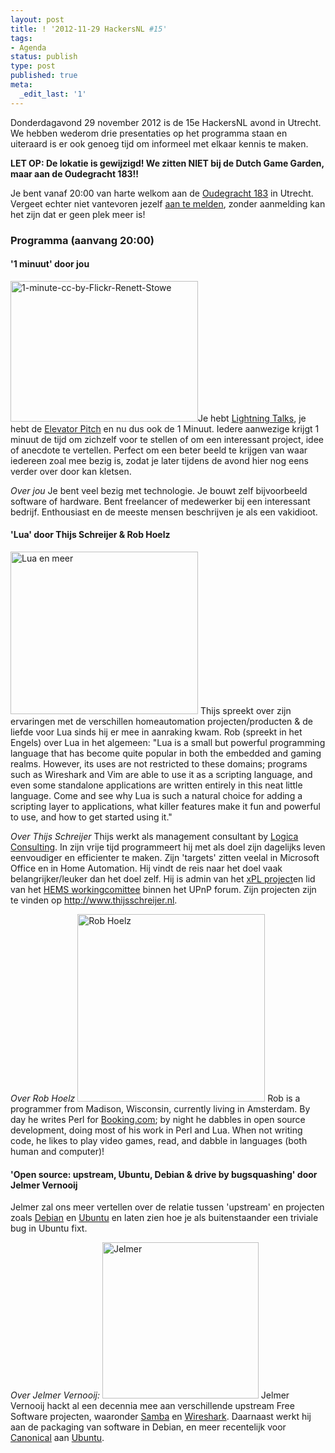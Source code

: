 ```yaml
---
layout: post
title: ! '2012-11-29 HackersNL #15'
tags:
- Agenda
status: publish
type: post
published: true
meta:
  _edit_last: '1'
---
```

Donderdagavond 29 november 2012 is de 15e HackersNL avond in Utrecht. We hebben wederom drie presentaties op het programma staan en uiteraard is er ook genoeg tijd om informeel met elkaar kennis te maken.

<strong>LET OP: De lokatie is gewijzigd! We zitten NIET bij de Dutch Game Garden, maar aan de Oudegracht 183!!</strong>

Je bent vanaf 20:00 van harte welkom aan de <a href="http://g.co/maps/zzqs3">Oudegracht 183</a> in Utrecht. Vergeet echter niet vantevoren jezelf <a title="Reserveren" href="{{ root_url }}/aanmelden.html">aan te melden</a>, zonder aanmelding kan het zijn dat er geen plek meer is!
<h3>Programma (aanvang 20:00)</h3>
<h4>'1 minuut' door jou</h4>
<img title="1-minute-cc-by-Flickr-Renett-Stowe" src="{{ root_url }}/images/1-minute-cc-by-Flickr-Renett-Stowe-300x225.jpg" alt="1-minute-cc-by-Flickr-Renett-Stowe" width="300" height="225" />Je hebt <a href="https://secure.wikimedia.org/wikipedia/en/wiki/Lightning_Talk">Lightning Talks</a>, je hebt de <a href="https://secure.wikimedia.org/wikipedia/en/wiki/Elevator_pitch">Elevator Pitch</a> en nu dus ook de 1 Minuut. Iedere aanwezige krijgt 1 minuut de tijd om zichzelf voor te stellen of om een interessant project, idee of anecdote te vertellen. Perfect om een beter beeld te krijgen van waar iedereen zoal mee bezig is, zodat je later tijdens de avond hier nog eens verder over door kan kletsen.

<em>Over jou</em>
Je bent veel bezig met technologie. Je bouwt zelf bijvoorbeeld software of hardware. Bent freelancer of medewerker bij een interessant bedrijf. Enthousiast en de meeste mensen beschrijven je als een vakidioot.

<h4>'Lua' door Thijs Schreijer & Rob Hoelz</h4>
<img src="{{ root_url }}/images/thijs-illustratie.png" alt="Lua en meer" title="Lua en meer" width="300" height="260" class="aligncenter size-full wp-image-314" />
Thijs spreekt over zijn ervaringen met de verschillen homeautomation projecten/producten & de liefde voor Lua sinds hij er mee in aanraking kwam. Rob (spreekt in het Engels) over Lua in het algemeen: "Lua is a small but powerful programming language that has become quite popular in both the embedded and gaming realms.  However, its uses are not restricted to these domains; programs such as Wireshark and Vim are able to use it as a scripting language, and even some standalone applications are written entirely in this neat little language. Come and see why Lua is such a natural choice for adding a scripting layer to applications, what killer features make it fun and powerful to use, and how to get started using it."

<em>Over Thijs Schreijer</em>
Thijs werkt als management consultant by <a href="http://www.logica.nl/">Logica Consulting</a>. In zijn vrije tijd programmeert hij met als doel zijn dagelijks leven eenvoudiger en efficienter te maken. Zijn 'targets' zitten veelal in Microsoft Office en in Home Automation. Hij vindt de reis naar het doel vaak belangrijker/leuker dan het doel zelf. Hij is admin van het <a href="http://xplproject.org.uk/">xPL project</a>en lid van het <a href="http://upnp.org/membership/committees/">HEMS workingcomittee</a> binnen het UPnP forum. Zijn projecten zijn te vinden op http://www.thijsschreijer.nl.

<em>Over Rob Hoelz</em>
<img src="{{ root_url }}/images/rob-hoelz.jpeg" alt="Rob Hoelz" title="Rob Hoelz" width="300" height="300" class="aligncenter size-full wp-image-321" />
Rob is a programmer from Madison, Wisconsin, currently living in Amsterdam.  By day he writes Perl for <a href="http://booking.com">Booking.com</a>; by night he dabbles in open source development, doing most of his work in Perl and Lua.  When not writing code, he likes to play video games, read, and dabble in languages (both human and computer)!

<h4>'Open source: upstream, Ubuntu, Debian & drive by bugsquashing' door Jelmer Vernooij</h4>
Jelmer zal ons meer vertellen over de relatie tussen 'upstream' en projecten zoals <a href="http://debian.org">Debian</a> en <a href="http://ubuntu.nl">Ubuntu</a> en laten zien hoe je als buitenstaander een triviale bug in Ubuntu fixt. 

<em>Over Jelmer Vernooij:</em>
<img src="{{ root_url }}/images/Jelmer.jpg" alt="Jelmer" title="Jelmer" width="250" height="250" class="aligncenter size-full wp-image-324" />
Jelmer Vernooij hackt al een decennia mee aan verschillende upstream Free Software projecten, waaronder <a href="http://www.samba.org/">Samba</a> en <a href="http://www.wireshark.org/">Wireshark</a>. Daarnaast werkt hij aan de packaging van software in Debian, en meer recentelijk voor <a href="http://www.canonical.com/">Canonical</a> aan <a href="http://ubuntu.com">Ubuntu</a>.
